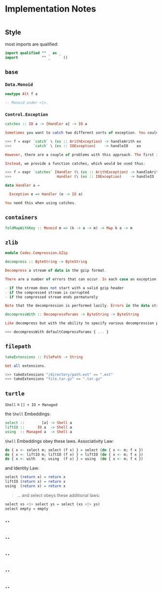 # Implementation Notes

```haskell
```

## Style

most imports are qualified:

```haskell
import qualified "" _ as _
import           "" _      ()
```

## `base`

### `Data.Monoid`

```haskell
newtype Alt f a

-- Monoid under <|>.
```

### `Control.Exception`

```haskell
catches :: IO a -> [Handler a] -> IO a 

Sometimes you want to catch two different sorts of exception. You could do something like

>>> f = expr `catch` \ (ex :: ArithException) -> handleArith ex
>>>          `catch` \ (ex :: IOException)    -> handleIO    ex

However, there are a couple of problems with this approach. The first is that having two exception handlers is inefficient. However, the more serious issue is that the second exception handler will catch exceptions in the first, e.g. in the example above, if handleArith throws an IOException then the second exception handler will catch it.

Instead, we provide a function catches, which would be used thus:

>>> f = expr `catches` [Handler (\ (ex :: ArithException) -> handleArith ex),
>>>                     Handler (\ (ex :: IOException)    -> handleIO    ex)]
```

```haskell
data Handler a =

  Exception e => Handler (e -> IO a)	 

You need this when using catches.

```

## `containers`

```haskell
foldMapWithKey :: Monoid m => (k -> a -> m) -> Map k a -> m 
```

## `zlib`

```haskell
module Codec.Compression.GZip
```

```haskell
decompress :: ByteString -> ByteString

Decompress a stream of data in the gzip format.

There are a number of errors that can occur. In each case an exception will be thrown. The possible error conditions are:

- if the stream does not start with a valid gzip header
- if the compressed stream is corrupted
- if the compressed stream ends permaturely

Note that the decompression is performed lazily. Errors in the data stream may not be detected until the end of the stream is demanded (since it is only at the end that the final checksum can be checked). If this is important to you, you must make sure to consume the whole decompressed stream before doing any IO action that depends on it.
```

```haskell
decompressWith :: DecompressParams -> ByteString -> ByteString

Like decompress but with the ability to specify various decompression parameters. Typical usage:

>>> decompressWith defaultCompressParams { ... }
```

## `filepath`

```haskell
takeExtensions :: FilePath -> String

Get all extensions.

>>> takeExtensions "/directory/path.ext" == ".ext"
>>> takeExtensions "file.tar.gz" == ".tar.gz"
```

## `turtle`

`Shell` ≡ `[] + IO + Managed`

the `Shell` Embeddings:

```haskell
select ::        [a] -> Shell a
liftIO ::      IO a  -> Shell a
using  :: Managed a  -> Shell a
```

`Shell` Embeddings obey these laws. Associativity Law:

```haskell
do { x <- select m; select (f x) } = select (do { x <- m; f x })
do { x <- liftIO m; liftIO (f x) } = liftIO (do { x <- m; f x })
do { x <- with   m; using  (f x) } = using  (do { x <- m; f x })
```

and Identity Law:

```haskell
select (return x) = return x
liftIO (return x) = return x
using  (return x) = return x
```

> ... and select obeys these additional laws:

```haskell
select xs <|> select ys = select (xs <|> ys)
select empty = empty
```

## ``

## ``

## ``

## ``

## ``

